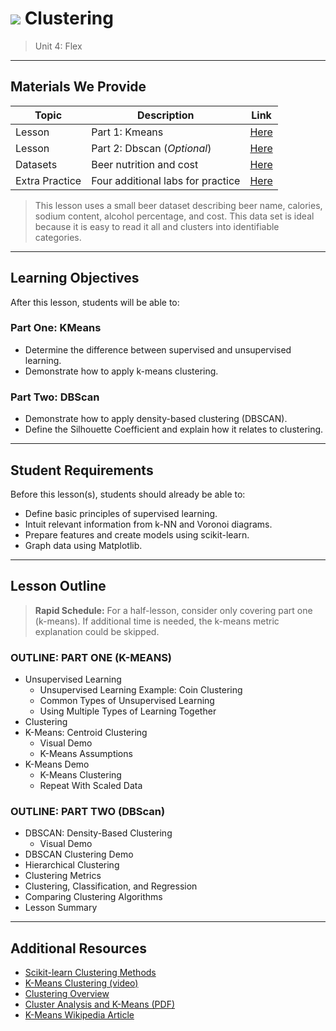 # ![](https://ga-dash.s3.amazonaws.com/production/assets/logo-9f88ae6c9c3871690e33280fcf557f33.png) Clustering

> Unit 4: Flex

---

## Materials We Provide

| Topic | Description | Link |
| --- | --- | --- |
| Lesson | Part 1: Kmeans | [Here](./01_intro-to-kmeans.ipynb) |
| Lesson | Part 2: Dbscan (*Optional*) | [Here](./02_clustering_adv.ipynb) |
| Datasets | Beer nutrition and cost | [Here](./data/beer.txt) |
| Extra Practice | Four additional labs for practice | [Here](./practice/) |

> This lesson uses a small beer dataset describing beer name, calories, sodium content, alcohol percentage, and cost. This data set is ideal because it is easy to read it all and clusters into identifiable categories.

---

## Learning Objectives

After this lesson, students will be able to:

### Part One: KMeans
- Determine the difference between supervised and unsupervised learning.
- Demonstrate how to apply k-means clustering.

### Part Two: DBScan
- Demonstrate how to apply density-based clustering (DBSCAN).
- Define the Silhouette Coefficient and explain how it relates to clustering.

---

## Student Requirements

Before this lesson(s), students should already be able to:
- Define basic principles of supervised learning.
- Intuit relevant information from k-NN and Voronoi diagrams.
- Prepare features and create models using scikit-learn.
- Graph data using Matplotlib.

---

## Lesson Outline
>

> **Rapid Schedule:** For a half-lesson, consider only covering part one (k-means). If additional time is needed, the k-means metric explanation could be skipped.


### OUTLINE: PART ONE (K-MEANS)
>
- Unsupervised Learning
    - Unsupervised Learning Example: Coin Clustering
    - Common Types of Unsupervised Learning
    - Using Multiple Types of Learning Together
- Clustering
- K-Means: Centroid Clustering
    - Visual Demo
    - K-Means Assumptions
- K-Means Demo
    - K-Means Clustering
    - Repeat With Scaled Data


### OUTLINE: PART TWO (DBScan)
>

- DBSCAN: Density-Based Clustering
    - Visual Demo
- DBSCAN Clustering Demo
- Hierarchical Clustering
- Clustering Metrics
- Clustering, Classification, and Regression
- Comparing Clustering Algorithms
- Lesson Summary

---


## Additional Resources
- [Scikit-learn Clustering Methods](http://scikit-learn.org/stable/modules/clustering.html)
- [K-Means Clustering (video)](https://www.youtube.com/watch?v=0MQEt10e4NM)
- [Clustering Overview](http://www.holehouse.org/mlclass/13_Clustering.html)
- [Cluster Analysis and K-Means (PDF)](http://www-users.cs.umn.edu/~kumar/dmbook/ch8.pdf)
- [K-Means Wikipedia Article](http://en.wikipedia.org/wiki/K-means_clustering)
